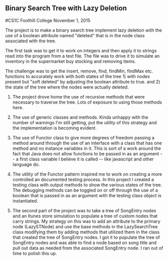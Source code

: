 ## Binary Search Tree with Lazy Deletion
#CS1C Foothill College November 1, 2015

The project is to make a binary search tree implement lazy deletion with the
use of a boolean attribute named "deleted" that is in the node class associated
with the tree. 

The first task was to get it to work on integers and then apply it to strings
read into the program from a text file. The file was to drive it to simulate
an inventory in the supermarket buy stocking and removing items.

The challenge was to get the insert, remove, find, findMin, findMax etc. functions
to accurately work with both states of the tree 1) with nodes present but
"soft deleted" by adjusting the boolean attribute to true. and 2) the state of 
the tree where the nodes were actually deleted.

1) The project drove home the use of recursive methods that were necessary to 
traverse the tree. Lots of exposure to using those methods here.

2) The use of generic classes and methods. Kinda unhappy with the number of 
warnings I'm still getting, put the utility of this strategy and the 
implementation is becoming evident.

3) The use of Functor class to give more degrees of freedom passing a method
around through the use of an interface with a class that has one method and
no instance variables in it. This is sort of a work around the fact that Java
does not allow functions to be passed in as an argument -- a first class variable
I believe it is called -- like javascript and other language do.

4) The utility of the Functor pattern inspired me to work on creating a more
controlled an documented testing process. In this project I created a testing
class with output methods to show the various states of the tree. The debugging
methods can be toggled on or off through the use of a boolean that is passed
in as an argument with the testing class object is instantiated. 

5) The second part of the project was to take a tree of SongEntry nodes and
an Itunes store simulation to populate a tree of custom nodes that carry strings.
My strategy on this was to add an attribute to the primary node (LazySTNode)
and use the base methods in the LazySearchTree class modifying them by adding
methods that utilized them in the class that created the tree of SongEntry 
nodes. I got it to populate the tree of SongEntry nodes and was able to find 
a node based on song title and pull out data as needed from the associated
SongEntry node. I ran out of time to polish this up. 